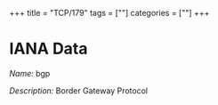 +++
title = "TCP/179"
tags = [""]
categories = [""]
+++

# IANA Data

_Name:_ bgp

_Description:_ Border Gateway Protocol

